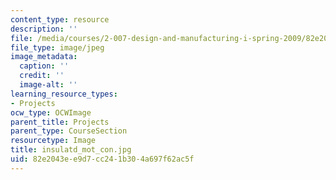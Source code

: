 ```yaml
---
content_type: resource
description: ''
file: /media/courses/2-007-design-and-manufacturing-i-spring-2009/82e2043ee9d7cc241b304a697f62ac5f_insulatd_mot_con.jpg
file_type: image/jpeg
image_metadata:
  caption: ''
  credit: ''
  image-alt: ''
learning_resource_types:
- Projects
ocw_type: OCWImage
parent_title: Projects
parent_type: CourseSection
resourcetype: Image
title: insulatd_mot_con.jpg
uid: 82e2043e-e9d7-cc24-1b30-4a697f62ac5f
---
```

